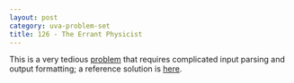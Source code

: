 ```yaml
---
layout: post
category: uva-problem-set
title: 126 - The Errant Physicist
---
```


This is a very tedious
[problem](http://uva.onlinejudge.org/index.php?option=com_onlinejudge&Itemid=8&category=24&page=show_problem&problem=62)
that requires complicated input parsing and output formatting; a reference solution is
[here](https://github.com/clchiou/uva-problem-set/blob/master/solved/126/126.cc).

